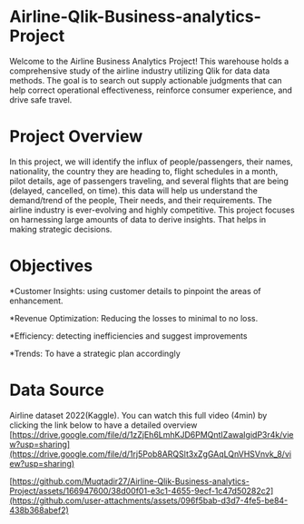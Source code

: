 # Airline-Qlik-Business-analytics-Project

Welcome to the Airline Business Analytics Project! This warehouse holds a comprehensive study of the airline industry utilizing Qlik for data data methods. The goal is to search out supply actionable judgments that can help correct operational effectiveness, reinforce consumer experience, and drive safe travel.

# Project Overview

In this project, we will identify the influx of people/passengers, their names, nationality, the country they are heading to, flight schedules in a month, pilot details, age of passengers traveling, and several flights that are being (delayed, cancelled, on time). this data will help us understand the demand/trend of the people, Their needs, and their requirements. The airline industry is ever-evolving and highly competitive. This project focuses on harnessing large amounts of data to derive insights. That helps in making strategic decisions.


# Objectives

*Customer Insights:
using customer details to pinpoint the areas of enhancement.

*Revenue Optimization:
Reducing the losses to minimal to no loss.

*Efficiency: 
detecting inefficiencies and suggest improvements 

*Trends:
To have a strategic plan accordingly

# Data Source
Airline dataset 2022(Kaggle).
You can watch this full video (4min) by clicking the link below to have a detailed overview
[https://drive.google.com/file/d/1zZjEh6LmhKJD6PMQntIZawaIgidP3r4k/view?usp=sharing](https://drive.google.com/file/d/1rj5Pob8ARQSlt3xZgGAqLQnVHSVnvk_8/view?usp=sharing)



[https://github.com/Muqtadir27/Airline-Qlik-Business-analytics-Project/assets/166947600/38d00f01-e3c1-4655-9ecf-1c47d50282c2](https://github.com/user-attachments/assets/096f5bab-d3d7-4fe5-be84-438b368abef2)


